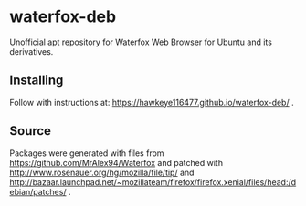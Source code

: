 # waterfox-deb
Unofficial apt repository for Waterfox Web Browser for Ubuntu and its derivatives.

## Installing
Follow with instructions at: https://hawkeye116477.github.io/waterfox-deb/ .

## Source
Packages were generated with files from https://github.com/MrAlex94/Waterfox and patched with http://www.rosenauer.org/hg/mozilla/file/tip/ and http://bazaar.launchpad.net/~mozillateam/firefox/firefox.xenial/files/head:/debian/patches/ .
